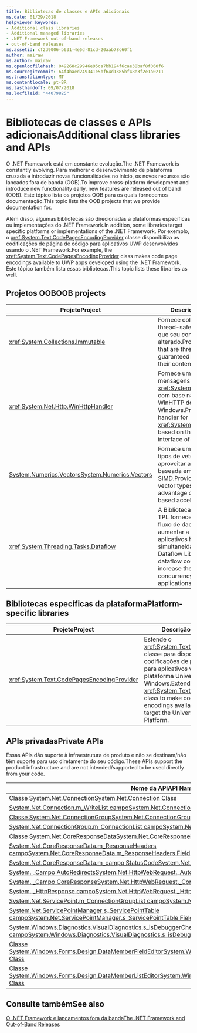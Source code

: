 ```yaml
---
title: Bibliotecas de classes e APIs adicionais
ms.date: 01/29/2018
helpviewer_keywords:
- Additional class libraries
- Additional managed libraries
- .NET Framework out-of-band releases
- out-of-band releases
ms.assetid: cf2d9006-b631-4e5d-81cd-20aab78c60f1
author: mairaw
ms.author: mairaw
ms.openlocfilehash: 049268c29946e95ca7bb194f6cae38baf8f060f6
ms.sourcegitcommit: 64f4baed249341e5bf64d1385bf48e3f2e1a0211
ms.translationtype: MT
ms.contentlocale: pt-BR
ms.lasthandoff: 09/07/2018
ms.locfileid: "44079825"
---
```

# <a name="additional-class-libraries-and-apis"></a><span data-ttu-id="a87c7-102">Bibliotecas de classes e APIs adicionais</span><span class="sxs-lookup"><span data-stu-id="a87c7-102">Additional class libraries and APIs</span></span>

<span data-ttu-id="a87c7-103">O .NET Framework está em constante evolução.</span><span class="sxs-lookup"><span data-stu-id="a87c7-103">The .NET Framework is constantly evolving.</span></span> <span data-ttu-id="a87c7-104">Para melhorar o desenvolvimento de plataforma cruzada e introduzir novas funcionalidades no início, os novos recursos são lançados fora de banda (OOB).</span><span class="sxs-lookup"><span data-stu-id="a87c7-104">To improve cross-platform development and introduce new functionality early, new features are released out of band (OOB).</span></span> <span data-ttu-id="a87c7-105">Este tópico lista os projetos OOB para os quais fornecemos documentação.</span><span class="sxs-lookup"><span data-stu-id="a87c7-105">This topic lists the OOB projects that we provide documentation for.</span></span>  
  
<span data-ttu-id="a87c7-106">Além disso, algumas bibliotecas são direcionadas a plataformas específicas ou implementações do .NET Framework.</span><span class="sxs-lookup"><span data-stu-id="a87c7-106">In addition, some libraries target specific platforms or implementations of the .NET Framework.</span></span> <span data-ttu-id="a87c7-107">Por exemplo, o <xref:System.Text.CodePagesEncodingProvider> classe disponibiliza as codificações de página de código para aplicativos UWP desenvolvidos usando o .NET Framework.</span><span class="sxs-lookup"><span data-stu-id="a87c7-107">For example, the <xref:System.Text.CodePagesEncodingProvider> class makes code page encodings available to UWP apps developed using the .NET Framework.</span></span> <span data-ttu-id="a87c7-108">Este tópico também lista essas bibliotecas.</span><span class="sxs-lookup"><span data-stu-id="a87c7-108">This topic lists these libraries as well.</span></span>  
  
## <a name="oob-projects"></a><span data-ttu-id="a87c7-109">Projetos OOB</span><span class="sxs-lookup"><span data-stu-id="a87c7-109">OOB projects</span></span>
  
| <span data-ttu-id="a87c7-110">Projeto</span><span class="sxs-lookup"><span data-stu-id="a87c7-110">Project</span></span> | <span data-ttu-id="a87c7-111">Descrição</span><span class="sxs-lookup"><span data-stu-id="a87c7-111">Description</span></span> |  
| ------- | ----------- |  
| <xref:System.Collections.Immutable> | <span data-ttu-id="a87c7-112">Fornece coleções que são thread-safe e têm garantias de que seu conteúdo nunca será alterado.</span><span class="sxs-lookup"><span data-stu-id="a87c7-112">Provides collections that are thread safe and guaranteed to never change their contents.</span></span> |
| <xref:System.Net.Http.WinHttpHandler> | <span data-ttu-id="a87c7-113">Fornece um manipulador de mensagens para <xref:System.Net.Http.HttpClient> com base na interface do WinHTTP do Windows.</span><span class="sxs-lookup"><span data-stu-id="a87c7-113">Provides a message handler for <xref:System.Net.Http.HttpClient> based on the WinHTTP interface of Windows.</span></span> |
| [<span data-ttu-id="a87c7-114">System.Numerics.Vectors</span><span class="sxs-lookup"><span data-stu-id="a87c7-114">System.Numerics.Vectors</span></span>](https://msdn.microsoft.com/library/mt452176.aspx) | <span data-ttu-id="a87c7-115">Fornece uma biblioteca de tipos de vetor que podem aproveitar a aceleração baseada em hardware SIMD.</span><span class="sxs-lookup"><span data-stu-id="a87c7-115">Provides a library of vector types that can take advantage of SIMD hardware-based acceleration.</span></span>| 
| <xref:System.Threading.Tasks.Dataflow> | <span data-ttu-id="a87c7-116">A Biblioteca de Fluxo de Dados TPL fornece componentes de fluxo de dados para ajudar a aumentar a robustez de aplicativos habilitados para simultaneidade.</span><span class="sxs-lookup"><span data-stu-id="a87c7-116">The TPL Dataflow Library provides dataflow components to help increase the robustness of concurrency-enabled applications.</span></span> |  

## <a name="platform-specific-libraries"></a><span data-ttu-id="a87c7-117">Bibliotecas específicas da plataforma</span><span class="sxs-lookup"><span data-stu-id="a87c7-117">Platform-specific libraries</span></span>
  
| <span data-ttu-id="a87c7-118">Projeto</span><span class="sxs-lookup"><span data-stu-id="a87c7-118">Project</span></span> | <span data-ttu-id="a87c7-119">Descrição</span><span class="sxs-lookup"><span data-stu-id="a87c7-119">Description</span></span> |  
| ------- | ----------- |  
| <xref:System.Text.CodePagesEncodingProvider> | <span data-ttu-id="a87c7-120">Estende o <xref:System.Text.EncodingProvider> classe para disponibilizar codificações de página de código para aplicativos voltados para a plataforma Universal do Windows.</span><span class="sxs-lookup"><span data-stu-id="a87c7-120">Extends the <xref:System.Text.EncodingProvider> class to make code page encodings available to apps that target the Universal Windows Platform.</span></span> |  
  
## <a name="private-apis"></a><span data-ttu-id="a87c7-121">APIs privadas</span><span class="sxs-lookup"><span data-stu-id="a87c7-121">Private APIs</span></span>  

<span data-ttu-id="a87c7-122">Essas APIs dão suporte à infraestrutura de produto e não se destinam/não têm suporte para uso diretamente do seu código.</span><span class="sxs-lookup"><span data-stu-id="a87c7-122">These APIs support the product infrastructure and are not intended/supported to be used directly from your code.</span></span>  
  
| <span data-ttu-id="a87c7-123">Nome da API</span><span class="sxs-lookup"><span data-stu-id="a87c7-123">API Name</span></span> |
| -------- |
| [<span data-ttu-id="a87c7-124">Classe System.Net.Connection</span><span class="sxs-lookup"><span data-stu-id="a87c7-124">System.Net.Connection Class</span></span>](../../../docs/framework/additional-apis/connection.md) |
| [<span data-ttu-id="a87c7-125">System.Net.Connection.m\_WriteList campo</span><span class="sxs-lookup"><span data-stu-id="a87c7-125">System.Net.Connection.m\_WriteList Field</span></span>](../../../docs/framework/additional-apis/m_writelist.md) |
| [<span data-ttu-id="a87c7-126">Classe System.Net.ConnectionGroup</span><span class="sxs-lookup"><span data-stu-id="a87c7-126">System.Net.ConnectionGroup Class</span></span>](../../../docs/framework/additional-apis/connectiongroup.md) |
| [<span data-ttu-id="a87c7-127">System.Net.ConnectionGroup.m\_ConnectionList campo</span><span class="sxs-lookup"><span data-stu-id="a87c7-127">System.Net.ConnectionGroup.m\_ConnectionList Field</span></span>](../../../docs/framework/additional-apis/m_connectionlist.md) |
| [<span data-ttu-id="a87c7-128">Classe System.Net.CoreResponseData</span><span class="sxs-lookup"><span data-stu-id="a87c7-128">System.Net.CoreResponseData Class</span></span>](../../../docs/framework/additional-apis/coreresponsedata.md) |
| [<span data-ttu-id="a87c7-129">System.Net.CoreResponseData.m\_ResponseHeaders campo</span><span class="sxs-lookup"><span data-stu-id="a87c7-129">System.Net.CoreResponseData.m\_ResponseHeaders Field</span></span>](../../../docs/framework/additional-apis/coreresponsedata_m_responseheaders.md) |
| [<span data-ttu-id="a87c7-130">System.Net.CoreResponseData.m\_campo StatusCode</span><span class="sxs-lookup"><span data-stu-id="a87c7-130">System.Net.CoreResponseData.m\_StatusCode Field</span></span>](../../../docs/framework/additional-apis/coreresponsedata_m_statuscode.md) |
| [<span data-ttu-id="a87c7-131">System. \_Campo AutoRedirects</span><span class="sxs-lookup"><span data-stu-id="a87c7-131">System.Net.HttpWebRequest.\_AutoRedirects Field</span></span>](../../../docs/framework/additional-apis/_autoredirects.md) |
| [<span data-ttu-id="a87c7-132">System. \_Campo CoreResponse</span><span class="sxs-lookup"><span data-stu-id="a87c7-132">System.Net.HttpWebRequest.\_CoreResponse Field</span></span>](../../../docs/framework/additional-apis/httpwebrequest__coreresponse.md) |
| [<span data-ttu-id="a87c7-133">System. \_HttpResponse campo</span><span class="sxs-lookup"><span data-stu-id="a87c7-133">System.Net.HttpWebRequest.\_HttpResponse Field</span></span>](../../../docs/framework/additional-apis/_httpresponse.md) |
| [<span data-ttu-id="a87c7-134">System.Net.ServicePoint.m\_ConnectionGroupList campo</span><span class="sxs-lookup"><span data-stu-id="a87c7-134">System.Net.ServicePoint.m\_ConnectionGroupList Field</span></span>](../../../docs/framework/additional-apis/m_connectiongrouplist.md) |
| [<span data-ttu-id="a87c7-135">System.Net.ServicePointManager.s\_ServicePointTable campo</span><span class="sxs-lookup"><span data-stu-id="a87c7-135">System.Net.ServicePointManager.s\_ServicePointTable Field</span></span>](../../../docs/framework/additional-apis/s_servicepointtable.md) |
| [<span data-ttu-id="a87c7-136">System.Windows.Diagnostics.VisualDiagnostics.s\_isDebuggerCheckDisabledForTestPurposes campo</span><span class="sxs-lookup"><span data-stu-id="a87c7-136">System.Windows.Diagnostics.VisualDiagnostics.s\_isDebuggerCheckDisabledForTestPurposes Field</span></span>](../../../docs/framework/additional-apis/s-isdebuggercheckdisabledfortestpurposes-field.md) |
| [<span data-ttu-id="a87c7-137">Classe System.Windows.Forms.Design.DataMemberFieldEditor</span><span class="sxs-lookup"><span data-stu-id="a87c7-137">System.Windows.Forms.Design.DataMemberFieldEditor Class</span></span>](../../../docs/framework/additional-apis/datamemberfieldeditor-class.md) |
| [<span data-ttu-id="a87c7-138">Classe System.Windows.Forms.Design.DataMemberListEditor</span><span class="sxs-lookup"><span data-stu-id="a87c7-138">System.Windows.Forms.Design.DataMemberListEditor Class</span></span>](../../../docs/framework/additional-apis/datamemberlisteditor-class.md) |
  
## <a name="see-also"></a><span data-ttu-id="a87c7-139">Consulte também</span><span class="sxs-lookup"><span data-stu-id="a87c7-139">See also</span></span>

[<span data-ttu-id="a87c7-140">O .NET Framework e lançamentos fora da banda</span><span class="sxs-lookup"><span data-stu-id="a87c7-140">The .NET Framework and Out-of-Band Releases</span></span>](../../../docs/framework/get-started/the-net-framework-and-out-of-band-releases.md)
